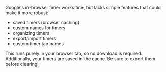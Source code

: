 Google's in-browser timer works fine, but lacks simple features that could make it more robust:

- saved timers (browser caching)
- custom names for timers
- organizing timers
- export/import timers
- custom timer tab names

This runs purely in your browser tab, so no download is required. Additionally, your timers are saved in the cache. Be sure to export them before clearing!
